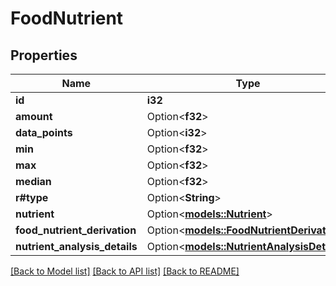 # FoodNutrient

## Properties

Name | Type | Description | Notes
------------ | ------------- | ------------- | -------------
**id** | **i32** |  | 
**amount** | Option<**f32**> |  | [optional]
**data_points** | Option<**i32**> |  | [optional]
**min** | Option<**f32**> |  | [optional]
**max** | Option<**f32**> |  | [optional]
**median** | Option<**f32**> |  | [optional]
**r#type** | Option<**String**> |  | [optional]
**nutrient** | Option<[**models::Nutrient**](Nutrient.md)> |  | [optional]
**food_nutrient_derivation** | Option<[**models::FoodNutrientDerivation**](FoodNutrientDerivation.md)> |  | [optional]
**nutrient_analysis_details** | Option<[**models::NutrientAnalysisDetails**](NutrientAnalysisDetails.md)> |  | [optional]

[[Back to Model list]](../README.md#documentation-for-models) [[Back to API list]](../README.md#documentation-for-api-endpoints) [[Back to README]](../README.md)


